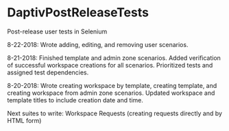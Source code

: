 # DaptivPostReleaseTests
Post-release user tests in Selenium

8-22-2018: Wrote adding, editing, and removing user scenarios. 

8-21-2018: Finished template and admin zone scenarios. Added verification of successful workspace creations for all scenarios. Prioritized tests and assigned test dependencies. 

8-20-2018: Wrote creating workspace by template, creating template, and creating workspace from admin zone scenarios. Updated workspace and template titles to include creation date and time. 

Next suites to write: Workspace Requests (creating requests directly and by HTML form)
